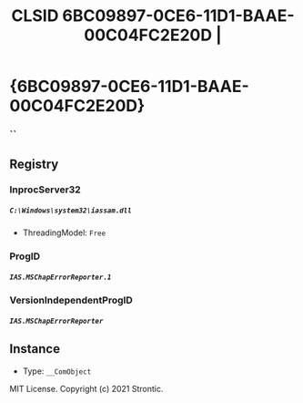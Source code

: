 ﻿---
title: "CLSID 6BC09897-0CE6-11D1-BAAE-00C04FC2E20D | "
excerpt: What is COM-Object CLSID 6BC09897-0CE6-11D1-BAAE-00C04FC2E20D?
---

# {6BC09897-0CE6-11D1-BAAE-00C04FC2E20D}

### ``

## Registry


### InprocServer32

##### `C:\Windows\system32\iassam.dll`
* ThreadingModel: `Free`

### ProgID

##### `IAS.MSChapErrorReporter.1`

### VersionIndependentProgID

##### `IAS.MSChapErrorReporter`

## Instance

* Type: `__ComObject`

MIT License. Copyright (c) 2021 Strontic.


